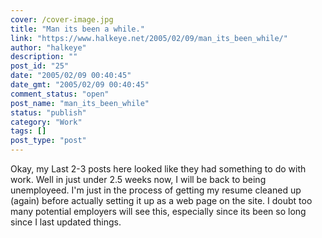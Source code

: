```yaml
---
cover: /cover-image.jpg
title: "Man its been a while."
link: "https://www.halkeye.net/2005/02/09/man_its_been_while/"
author: "halkeye"
description: ""
post_id: "25"
date: "2005/02/09 00:40:45"
date_gmt: "2005/02/09 00:40:45"
comment_status: "open"
post_name: "man_its_been_while"
status: "publish"
category: "Work"
tags: []
post_type: "post"
---
```


Okay, my Last 2-3 posts here looked like they had something to do with work. Well in just under 2.5 weeks now, I will be back to being unemployeed. I'm just in the process of getting my resume cleaned up (again) before actually setting it up as a web page on the site. I doubt too many potential employers will see this, especially since its been so long since I last updated things.